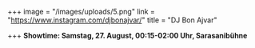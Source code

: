 +++
image = "/images/uploads/5.png"
link = "https://www.instagram.com/djbonajvar/"
title = "DJ Bon Ajvar"

+++
**Showtime: Samstag, 27. August, 00:15-02:00 Uhr, Sarasanibühne** 